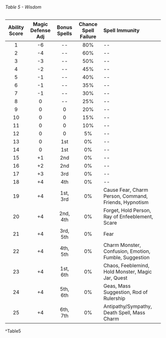 ###### Table 5 - Wisdom

| Ability Score | Magic Defense Adj | Bonus Spells | Chance Spell Failure | Spell Immunity                                        |
|:-------------: |:-----------------: |:------------: |:--------------------: |:----------------------------------------------------- |
| 1             | -6                | --           | 80%                  | --                                                    |
| 2             | -4                | --           | 60%                  | --                                                    |
| 3             | -3                | --           | 50%                  | --                                                    |
| 4             | -2                | --           | 45%                  | --                                                    |
| 5             | -1                | --           | 40%                  | --                                                    |
| 6             | -1                | --           | 35%                  | --                                                    |
| 7             | -1                | --           | 30%                  | --                                                    |
| 8             | 0                 | --           | 25%                  | --                                                    |
| 9             | 0                 | 0            | 20%                  | --                                                    |
| 10            | 0                 | 0            | 15%                  | --                                                    |
| 11            | 0                 | 0            | 10%                  | --                                                    |
| 12            | 0                 | 0            | 5%                   | --                                                    |
| 13            | 0                 | 1st          | 0%                   | --                                                    |
| 14            | 0                 | 1st          | 0%                   | --                                                    |
| 15            | +1                | 2nd          | 0%                   | --                                                    |
| 16            | +2                | 2nd          | 0%                   | --                                                    |
| 17            | +3                | 3rd          | 0%                   | --                                                    |
| 18            | +4                | 4th          | 0%                   | --                                                    |
| 19            | +4                | 1st, 3rd     | 0%                   | Cause Fear, Charm Person, Command, Friends, Hypnotism |
| 20            | +4                | 2nd, 4th     | 0%                   | Forget, Hold Person, Ray of Enfeeblement, Scare       |
| 21            | +4                | 3rd, 5th     | 0%                   | Fear                                                  |
| 22            | +4                | 4th, 5th     | 0%                   | Charm Monster, Confusion, Emotion, Fumble, Suggestion |
| 23            | +4                | 1st, 6th     | 0%                   | Chaos, Feeblemind, Hold Monster, Magic Jar, Quest     |
| 24            | +4                | 5th, 6th     | 0%                   | Geas, Mass Suggestion, Rod of Rulership               |
| 25            | +4                | 6th, 7th     | 0%                   | Antipathy/Sympathy, Death Spell, Mass Charm           |
^Table5
